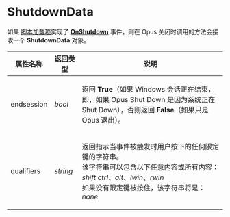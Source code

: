 # ShutdownData

如果 [脚本加载项](/Manual/scripting/script_add-ins/README.zh.md)实现了 **[OnShutdown](../scripting_events/onshutdown.zh.md)** 事件，则在 Opus 关闭时调用的方法会接收一个 **ShutdownData** 对象。

<table>
<thead><tr><th>
属性名称</th><th>
返回类型</th><th>
说明</th></tr></thead><tbody><tr><td>
endsession</td><td>

*bool*</td><td>

返回 **True**（如果 Windows 会话正在结束，即，如果 Opus Shut Down 是因为系统正在 Shut Down），否则返回 **False**（如果只是 Opus 退出）。
</td></tr><tr><td>
qualifiers</td><td>

*string*</td><td>

返回指示当事件被触发时用户按下的任何限定键的字符串。  
该字符串可以包含以下任意内容或所有内容：*shift* *ctrl*、*alt*、*lwin*、*rwin*  
如果没有限定键被按住，该字符串将是：*none*
</td></tr></tbody>
</table>